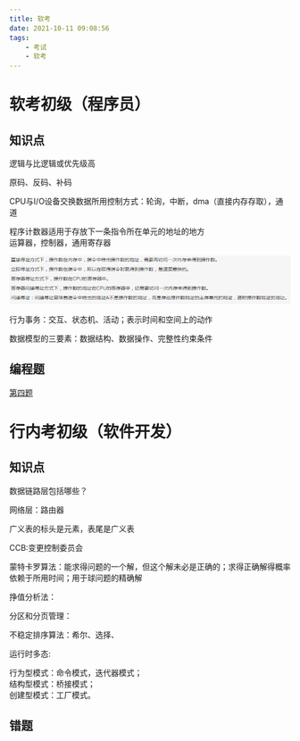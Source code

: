 ```yaml
---
title: 软考
date: 2021-10-11 09:08:56
tags:
    - 考试
    - 软考
---
```


# 软考初级（程序员）

## 知识点

逻辑与比逻辑或优先级高

原码、反码、补码

CPU与I/O设备交换数据所用控制方式：轮询，中断，dma（直接内存存取），通道  

程序计数器适用于存放下一条指令所在单元的地址的地方  
运算器，控制器，通用寄存器  

![操作数](软考\操作数的地址放在寄存器中的方式.PNG)

行为事务：交互、状态机、活动；表示时间和空间上的动作

数据模型的三要素：数据结构、数据操作、完整性约束条件



## 编程题

[第四题](软考\2019later_4.cpp)

# 行内考初级（软件开发）

## 知识点

数据链路层包括哪些？

网络层：路由器

广义表的标头是元素，表尾是广义表

CCB:变更控制委员会

蒙特卡罗算法：能求得问题的一个解，但这个解未必是正确的；求得正确解得概率依赖于所用时间；用于球问题的精确解

挣值分析法：

分区和分页管理：

不稳定排序算法：希尔、选择、

运行时多态:

行为型模式：命令模式，迭代器模式；  
结构型模式：桥接模式；  
创建型模式：工厂模式。

## 错题

